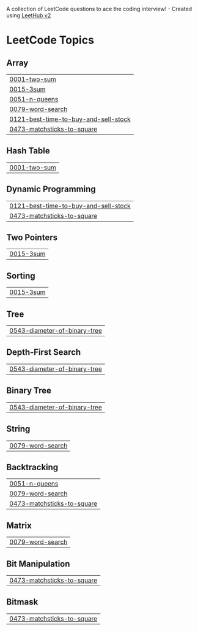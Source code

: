 A collection of LeetCode questions to ace the coding interview! - Created using [LeetHub v2](https://github.com/arunbhardwaj/LeetHub-2.0)
<!---LeetCode Topics Start-->
# LeetCode Topics
## Array
|  |
| ------- |
| [0001-two-sum](https://github.com/obrown4/leetcode/tree/master/0001-two-sum) |
| [0015-3sum](https://github.com/obrown4/leetcode/tree/master/0015-3sum) |
| [0051-n-queens](https://github.com/obrown4/leetcode/tree/master/0051-n-queens) |
| [0079-word-search](https://github.com/obrown4/leetcode/tree/master/0079-word-search) |
| [0121-best-time-to-buy-and-sell-stock](https://github.com/obrown4/leetcode/tree/master/0121-best-time-to-buy-and-sell-stock) |
| [0473-matchsticks-to-square](https://github.com/obrown4/leetcode/tree/master/0473-matchsticks-to-square) |
## Hash Table
|  |
| ------- |
| [0001-two-sum](https://github.com/obrown4/leetcode/tree/master/0001-two-sum) |
## Dynamic Programming
|  |
| ------- |
| [0121-best-time-to-buy-and-sell-stock](https://github.com/obrown4/leetcode/tree/master/0121-best-time-to-buy-and-sell-stock) |
| [0473-matchsticks-to-square](https://github.com/obrown4/leetcode/tree/master/0473-matchsticks-to-square) |
## Two Pointers
|  |
| ------- |
| [0015-3sum](https://github.com/obrown4/leetcode/tree/master/0015-3sum) |
## Sorting
|  |
| ------- |
| [0015-3sum](https://github.com/obrown4/leetcode/tree/master/0015-3sum) |
## Tree
|  |
| ------- |
| [0543-diameter-of-binary-tree](https://github.com/obrown4/leetcode/tree/master/0543-diameter-of-binary-tree) |
## Depth-First Search
|  |
| ------- |
| [0543-diameter-of-binary-tree](https://github.com/obrown4/leetcode/tree/master/0543-diameter-of-binary-tree) |
## Binary Tree
|  |
| ------- |
| [0543-diameter-of-binary-tree](https://github.com/obrown4/leetcode/tree/master/0543-diameter-of-binary-tree) |
## String
|  |
| ------- |
| [0079-word-search](https://github.com/obrown4/leetcode/tree/master/0079-word-search) |
## Backtracking
|  |
| ------- |
| [0051-n-queens](https://github.com/obrown4/leetcode/tree/master/0051-n-queens) |
| [0079-word-search](https://github.com/obrown4/leetcode/tree/master/0079-word-search) |
| [0473-matchsticks-to-square](https://github.com/obrown4/leetcode/tree/master/0473-matchsticks-to-square) |
## Matrix
|  |
| ------- |
| [0079-word-search](https://github.com/obrown4/leetcode/tree/master/0079-word-search) |
## Bit Manipulation
|  |
| ------- |
| [0473-matchsticks-to-square](https://github.com/obrown4/leetcode/tree/master/0473-matchsticks-to-square) |
## Bitmask
|  |
| ------- |
| [0473-matchsticks-to-square](https://github.com/obrown4/leetcode/tree/master/0473-matchsticks-to-square) |
<!---LeetCode Topics End-->